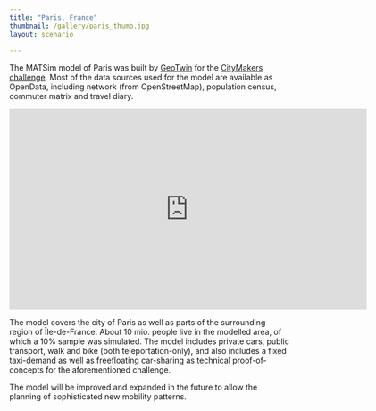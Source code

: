 ```yaml
---
title: "Paris, France"
thumbnail: /gallery/paris_thumb.jpg
layout: scenario
  
---
```


The MATSim model of Paris was built by [GeoTwin](https://geotwin.io) for the [CityMakers challenge](https://citymakers.io). 
Most of the data sources used for the model are available as OpenData, including network (from OpenStreetMap), population census, commuter matrix and travel diary.

<iframe src="https://player.vimeo.com/video/319314052" width="640" height="360" frameborder="0" webkitallowfullscreen mozallowfullscreen allowfullscreen></iframe>

The model covers the city of Paris as well as parts of the surrounding region of Île-de-France. About 10 mio. people live in the modelled area, of which a 10% sample was simulated.
The model includes private cars, public transport, walk and bike (both teleportation-only), and also includes a fixed taxi-demand as well as freefloating car-sharing as
technical proof-of-concepts for the aforementioned challenge.

The model will be improved and expanded in the future to allow the planning of sophisticated new mobility patterns.
